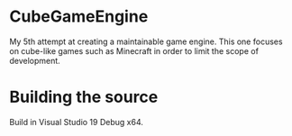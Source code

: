 # CubeGameEngine
My 5th attempt at creating a maintainable game engine. This one focuses on cube-like games such as Minecraft in order to limit the scope of development.

# Building the source
Build in Visual Studio 19 Debug x64. 
